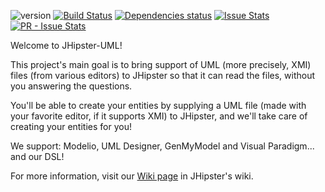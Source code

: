 ![version](https://badge.fury.io/js/jhipster-uml.png)
[![Build Status](https://travis-ci.org/jhipster/jhipster-uml.svg?branch=master)](https://travis-ci.org/jhipster/jhipster-uml) [![Dependencies status](https://david-dm.org/jhipster/jhipster-uml.svg)](https://david-dm.org/jhipster/jhipster-uml)
[![Issue Stats](http://issuestats.com/github/jhipster/jhipster-uml/badge/issue)](http://issuestats.com/github/jhipster/jhipster-uml)
[![PR - Issue Stats](http://issuestats.com/github/jhipster/jhipster-uml/badge/pr)](http://issuestats.com/github/jhipster/jhipster-uml)

Welcome to JHipster-UML!

This project's main goal is to bring support of UML (more precisely, XMI) files (from various editors) to JHipster so that it can read the files, without you answering the questions.

You'll be able to create your entities by supplying a UML file (made with your favorite editor, if it supports XMI) to JHipster, and we'll take care of creating your entities for you!

We support: Modelio, UML Designer, GenMyModel and Visual Paradigm... and our DSL!


For more information, visit our [Wiki page](http://jhipster.github.io/jhipster_uml.html) in JHipster's wiki.
